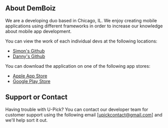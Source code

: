 ## About DemBoiz

We are a developing duo based in Chicago, IL. We enjoy creating mobile applications using different frameworks in order to increase our knowledge about mobile app development. 

You can view the work of each individual devs at the following locations: 
- [Simon's Github](https://github.com/sacost6)
- [Danny's Github](https://github.com/dbelmo2) 

You can download the application on one of the following app stores: 
- [Apple App Store](https://apps.apple.com/app/id1549772448?fbclid=IwAR3rDPnAK3Rsk6CK5WgfLescsRh2SybqHeCpFFmIOEbJx732wPJpsEIpD6k)
- [Google Play Store](https://play.google.com/store/apps/details?id=com.demboiz.upick&hl=en_US&gl=US)

## Support or Contact
Having trouble with U-Pick? You can contact our developer team for customer support using the following email [upickcontact@gmail.com] and we'll help sort it out. 



